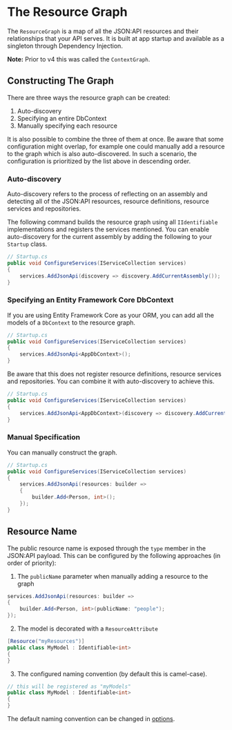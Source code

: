 # The Resource Graph

The `ResourceGraph` is a map of all the JSON:API resources and their relationships that your API serves.
It is built at app startup and available as a singleton through Dependency Injection.

**Note:** Prior to v4 this was called the `ContextGraph`.

## Constructing The Graph

There are three ways the resource graph can be created:

1. Auto-discovery
2. Specifying an entire DbContext
3. Manually specifying each resource

It is also possible to combine the three of them at once. Be aware that some configuration might overlap, 
for example one could manually add a resource to the graph which is also auto-discovered. In such a scenario, the configuration
is prioritized by the list above in descending order.

### Auto-discovery

Auto-discovery refers to the process of reflecting on an assembly and
detecting all of the JSON:API resources, resource definitions, resource services and repositories.

The following command builds the resource graph using all `IIdentifiable` implementations and registers the services mentioned.
You can enable auto-discovery for the current assembly by adding the following to your `Startup` class.

```c#
// Startup.cs
public void ConfigureServices(IServiceCollection services)
{
    services.AddJsonApi(discovery => discovery.AddCurrentAssembly());
}
```

### Specifying an Entity Framework Core DbContext

If you are using Entity Framework Core as your ORM, you can add all the models of a `DbContext`  to the resource graph.

```c#
// Startup.cs
public void ConfigureServices(IServiceCollection services)
{
    services.AddJsonApi<AppDbContext>();
}
```

Be aware that this does not register resource definitions, resource services and repositories. You can combine it with auto-discovery to achieve this.

```c#
// Startup.cs
public void ConfigureServices(IServiceCollection services)
{
    services.AddJsonApi<AppDbContext>(discovery => discovery.AddCurrentAssembly());
}
```

### Manual Specification

You can manually construct the graph.

```c#
// Startup.cs
public void ConfigureServices(IServiceCollection services)
{
    services.AddJsonApi(resources: builder =>
    {
        builder.Add<Person, int>();
    });
}
```

## Resource Name

The public resource name is exposed through the `type` member in the JSON:API payload. This can be configured by the following approaches (in order of priority):

1. The `publicName` parameter when manually adding a resource to the graph
```c#
services.AddJsonApi(resources: builder =>
{
    builder.Add<Person, int>(publicName: "people");
});
```

2. The model is decorated with a `ResourceAttribute`
```c#
[Resource("myResources")]
public class MyModel : Identifiable<int>
{
}
```

3. The configured naming convention (by default this is camel-case).
```c#
// this will be registered as "myModels"
public class MyModel : Identifiable<int>
{
}
```

The default naming convention can be changed in [options](~/usage/options.md#customize-serializer-options).
